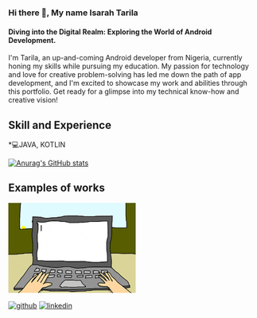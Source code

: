 
### Hi there 👋, My name Isarah Tarila
#### Diving into the Digital Realm: Exploring the World of Android Development.
I'm Tarila, an up-and-coming Android developer from Nigeria, currently honing my skills while pursuing my education. My passion for technology and love for creative problem-solving has led me down the path of app development, and I'm excited to showcase my work and abilities through this portfolio. Get ready for a glimpse into my technical know-how and creative vision!

## Skill and Experience
*💻JAVA, KOTLIN

[![Anurag's GitHub stats](https://github-readme-stats.vercel.app/api?username=IsarahTarila1)](https://github.com/anuraghazra/github-readme-stats)

## Examples of works
<img src="https://github.com/IsarahTarila1/IsarahTarila1/blob/main/computer.gif" width="256" image/>

[<img src='https://cdn.jsdelivr.net/npm/simple-icons@3.0.1/icons/github.svg' alt='github' height='40'>](https://github.com/IsarahTarila1)  [<img src='https://cdn.jsdelivr.net/npm/simple-icons@3.0.1/icons/linkedin.svg' alt='linkedin' height='40'>](https://www.linkedin.com/in/https://www.linkedin.com/in/tarila-isarah-534991287//)  
